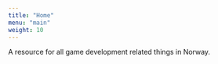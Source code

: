 ```yaml
---
title: "Home"
menu: "main"
weight: 10
---
```


A resource for all game development related things in Norway.